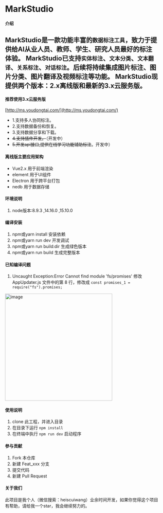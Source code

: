 # MarkStudio

#### 介绍

MarkStudio是一款功能丰富的`数据标注工具`，致力于提供给AI从业人员、教师、学生、研究人员最好的标注体验。
MarkStudio已支持`实体标注`、`文本分类`、`文本翻译`、`关系标注`、`对话标注`。后续将持续集成图片标注、图片分类、图片翻译及视频标注等功能。
MarkStudio现提供两个版本：2.x离线版和最新的3.x云服务版。
----
#### 推荐使用3.x云服务版

[http://ms.youdongtai.com/](http://ms.youdongtai.com/)
- 1.支持多人协同标注。
- 2.支持数据备份和恢复。
- 3.支持数据分享和下载。
- ~~4.支持插件开发。~~（开发中）
- ~~5.开发api接口,提供在线学习功能辅助标注~~。开发中）

#### 离线版主要应用架构
* Vue2.x 用于前端渲染
* element 用于UI组件
* Electron 用于跨平台打包
* nedb 用于数据存储

#### 环境说明

1.  node版本:8.9.3 ,14.16.0 ,15.10.0

#### 编译安装

1. npm或yarn install 安装依赖
2. npm或yarn run dev 开发调试
3. npm或yarn run build:dir 生成绿色版本
4. npm或yarn run build 生成完整版本

#### 已知编译问题
1. Uncaught Exception:Error Cannot find module 'fs/promises'
  修改AppUpdater.js 文件中的第 8 行，修改成 `const promises_1 = require("fs").promises;`
  <img width="352" alt="image" src="https://user-images.githubusercontent.com/4076242/202989579-bb339177-10db-45e8-bbc4-60dc823642a2.png">


#### 使用说明

1.  clone 此工程，并进入目录
2.  在目录下运行 `npm install`
3.  在终端中执行 `npm run dev` 启动程序

#### 参与贡献

1.  Fork 本仓库
2.  新建 Feat_xxx 分支
3.  提交代码
4.  新建 Pull Request


#### 关于我们

此项目是我个人（微信搜索：heiscuiwang）业余时间开发，如果你觉得这个项目有帮助，请给我一个star，我会继续努力的。
